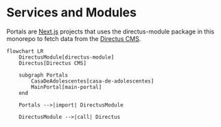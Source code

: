 # Services and Modules

Portals are [Next.js](https://nextjs.org/) projects that uses the directus-module package in this monorepo to fetch data
from the [Directus CMS](https://directus.io/).

```mermaid
flowchart LR
    DirectusModule[directus-module]
    Directus[Directus CMS]

    subgraph Portals
        CasaDeAdolescentes[casa-de-adolescentes]
        MainPortal[main-portal]
    end

    Portals -->|import| DirectusModule

    DirectusModule -->|call| Directus
```
